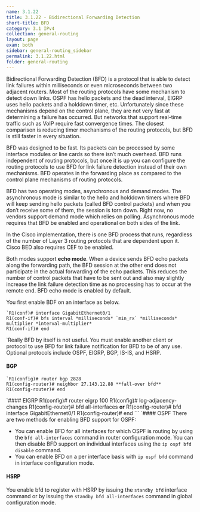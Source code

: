 ```yaml
---
name: 3.1.22
title: 3.1.22 - Bidirectional Forwarding Detection
short-title: BFD
category: 3.1 IPv4
collection: general-routing
layout: page
exam: both
sidebar: general-routing_sidebar
permalink: 3.1.22.html
folder: general-routing
---
```

Bidirectional Forwarding Detection (BFD) is a protocol that is able to detect link failures within milliseconds or even microseconds between two adjacent routers. Most of the routing protocols have some mechanism to detect down links. OSPF has hello packets and the dead interval, EIGRP uses hello packets and a holddown timer, etc. Unfortunately since these mechanisms depend on the control plane, they are not very fast at determining a failure has occurred. But networks that support real-time traffic such as VoIP require fast convergence times. The closest comparison is reducing timer mechanisms of the routing protocols, but BFD is still faster in every situation.

BFD was designed to be fast. Its packets can be processed by some interface modules or line cards so there isn’t much overhead. BFD runs independent of routing protocols, but once it is up you can configure the routing protocols to use BFD for link failure detection instead of their own mechanisms. BFD operates in the forwarding place as compared to the control plane mechanisms of routing protocols.

BFD has two operating modes, asynchronous and demand modes. The asynchronous mode is similar to the hello and holddown timers where BFD will keep sending hello packets (called BFD control packets) and when you don’t receive some of them, the session is torn down. Right now, no vendors support demand mode which relies on polling. Asynchronous mode requires that BFD be enabled and operational on both sides of the link.

In the Cisco implementation, there is one BFD process that runs, regardless of the number of Layer 3 routing protocols that are dependent upon it. Cisco BED also requires CEF to be enabled.

Both modes support **echo mode**. When a device sends BFD echo packets along the forwarding path, the BFD session at the other end does not participate in the actual forwarding of the echo packets. This reduces the number of control packets that have to be sent out and also may slightly increase the link failure detection time as no processing has to occur at the remote end. BFD echo mode is enabled by default.

You first enable BDF on an interface as below.
```
`R1(conf)# interface GigabitEthernet0/1
R1(conf-if)# bfs interval *milliseconds* `min_rx` *milliseconds* multiplier *interval-multiplier*
R1(conf-if)# end
```
\`Really BFD by itself is not useful. You must enable another client or protocol to use BFD for link failure notification for BFD to be of any use. Optional protocols include OSPF, EIGRP, BGP, IS-IS, and HSRP.

#### BGP
```
`R1(config)# router bgp 2828
R1(config-router)# neighbor 27.143.12.88 **fall-over bfd**
R1(config-router)# end
```
\`\#### EIGRP
R1(config)# router eigrp 100
R1(config)# log-adjacency-changes
R1(config-router)# bfd all-interfaces **or**
R1(config-router)# bfd interface GigabitEthernet0/1
R1(config-router)# end
\`\`\`
\`\#### OSPF
There are two methods for enabling BFD support for OSPF:
- You can enable BFD for all interfaces for which OSPF is routing by using the `bfd all-interfaces` command in router configuration mode. You can then disable BFD support on individual interfaces using the `ip ospf bfd disable` command.
- You can enable BFD on a per interface basis with `ip ospf bfd` command in interface configuration mode.
#### HSRP
You enable bfd to register with HSRP by issuing the `standby bfd` interface command or by issuing the `standby bfd all-interfaces` command in global configuration mode.
